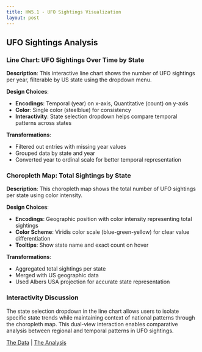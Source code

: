 ```yaml
---
title: HW5.1 - UFO Sightings Visualization
layout: post
---
```


## UFO Sightings Analysis

### Line Chart: UFO Sightings Over Time by State
<div id="linechart"></div>

**Description**: This interactive line chart shows the number of UFO sightings per year, filterable by US state using the dropdown menu.

**Design Choices**:
- **Encodings**: Temporal (year) on x-axis, Quantitative (count) on y-axis
- **Color**: Single color (steelblue) for consistency
- **Interactivity**: State selection dropdown helps compare temporal patterns across states

**Transformations**:
- Filtered out entries with missing year values
- Grouped data by state and year
- Converted year to ordinal scale for better temporal representation

### Choropleth Map: Total Sightings by State
<div id="choropleth"></div>

**Description**: This choropleth map shows the total number of UFO sightings per state using color intensity.

**Design Choices**:
- **Encodings**: Geographic position with color intensity representing total sightings
- **Color Scheme**: Viridis color scale (blue-green-yellow) for clear value differentiation
- **Tooltips**: Show state name and exact count on hover

**Transformations**:
- Aggregated total sightings per state
- Merged with US geographic data
- Used Albers USA projection for accurate state representation

### Interactivity Discussion
The state selection dropdown in the line chart allows users to isolate specific state trends while maintaining context of national patterns through the choropleth map. This dual-view interaction enables comparative analysis between regional and temporal patterns in UFO sightings.

<script>
// Embed Vega visualizations
vegaEmbed('#linechart', 'line_chart.json');
vegaEmbed('#choropleth', 'choropleth.json');
</script>

[The Data](https://raw.githubusercontent.com/UIUC-iSchool-DataViz/is445_data/main/bfro_reports_fall2022.csv) | 
[The Analysis](https://github.com/yourusername/your-repo/blob/main/hw5.1_analysis.ipynb)